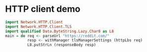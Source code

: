 # HTTP client demo

``` haskell active autorun
import Network.HTTP.Client
import Network.HTTP.Client.TLS
import qualified Data.ByteString.Lazy.Char8 as L8
main = do req <- parseUrl "https://reddit.com/"
          resp <- withManager tlsManagerSettings (httpLbs req)
          L8.putStrLn (responseBody resp)
```
